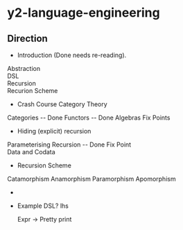 # y2-language-engineering

## Direction
* Introduction (Done needs re-reading).

 Abstraction  
 DSL  
 Recursion  
 Recurion Scheme
 
 * Crash Course Category Theory

 Categories -- Done
 Functors -- Done
 Algebras
 Fix Points
 
* Hiding (explicit) recursion

 Parameterising Recursion  -- Done 
 Fix Point  
 Data and Codata  
 
* Recursion Scheme

 Catamorphism
 Anamorphism
 Paramorphism
 Apomorphism
 
* 

* Example DSL? lhs

  Expr -> Pretty print
